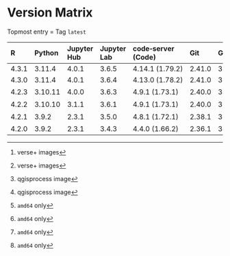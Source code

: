 # Version Matrix

Topmost entry = Tag `latest`

| R     | Python  | Jupyter Hub | Jupyter Lab | code‑server (Code) | Git    | Git LFS | Pandoc | Quarto[^1]  | CTAN date[^1] | QGIS[^2] | OTB[^2][^3] | Linux distro |
|:------|:--------|:------------|:------------|:-------------------|:-------|:--------|:-------|:------------|:--------------|:---------|:------------|:-------------|
| 4.3.1 | 3.11.4  | 4.0.1       | 3.6.5       | 4.14.1 (1.79.2)    | 2.41.0 | 3.3.0   | 3.1.1  | 1.3.433     |               | 3.32.1   | 8.1.2       | Debian 12    |
| 4.3.0 | 3.11.4  | 4.0.1       | 3.6.4       | 4.13.0 (1.78.2)    | 2.41.0 | 3.3.0   | 3.1.1  | 1.3.361     | 2023‑06‑16    | 3.30.3   | 8.1.1       | Debian 12    |
| 4.2.3 | 3.10.11 | 4.0.0       | 3.6.3       | 4.9.1 (1.73.1)     | 2.40.0 | 3.3.0   | 2.19.2 | 1.2.475[^3] | 2023‑04‑21    | n/a      | n/a         | Debian 11    |
| 4.2.2 | 3.10.10 | 3.1.1       | 3.6.1       | 4.9.1 (1.73.1)     | 2.40.0 | 3.3.0   | 2.19.2 | 1.2.335[^3] | 2023‑03‑15    | n/a      | n/a         | Debian 11    |
| 4.2.1 | 3.9.2   | 2.3.1       | 3.5.0       | 4.8.1 (1.72.1)     | 2.38.1 | 3.2.0   | 2.19.2 | 1.1.251[^3] | 2022‑10‑31    | n/a      | n/a         | Debian 11    |
| 4.2.0 | 3.9.2   | 2.3.1       | 3.4.3       | 4.4.0 (1.66.2)     | 2.36.1 | 3.2.0   | 2.18   | n/a         | 2022‑06‑23    | n/a      | n/a         | Debian 11    |

[^1]: verse+ images  
[^2]: qgisprocess image  
[^3]: `amd64` only
